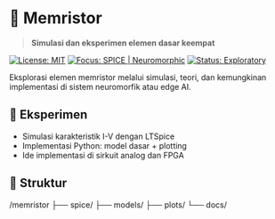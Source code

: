 # 🧪 Memristor
> **Simulasi dan eksperimen elemen dasar keempat**

[![License: MIT](https://img.shields.io/badge/license-MIT-blue.svg)]()
[![Focus: SPICE | Neuromorphic](https://img.shields.io/badge/focus-simulasi%20%7C%20memristor%20%7C%20neuromorphic-lightblue.svg)]()
[![Status: Exploratory](https://img.shields.io/badge/status-exploratory-orange.svg)]()

Eksplorasi elemen memristor melalui simulasi, teori, dan kemungkinan implementasi di sistem neuromorfik atau edge AI.

## 🧪 Eksperimen
- Simulasi karakteristik I-V dengan LTSpice
- Implementasi Python: model dasar + plotting
- Ide implementasi di sirkuit analog dan FPGA

## 📁 Struktur
/memristor
├── spice/
├── models/
├── plots/
└── docs/

